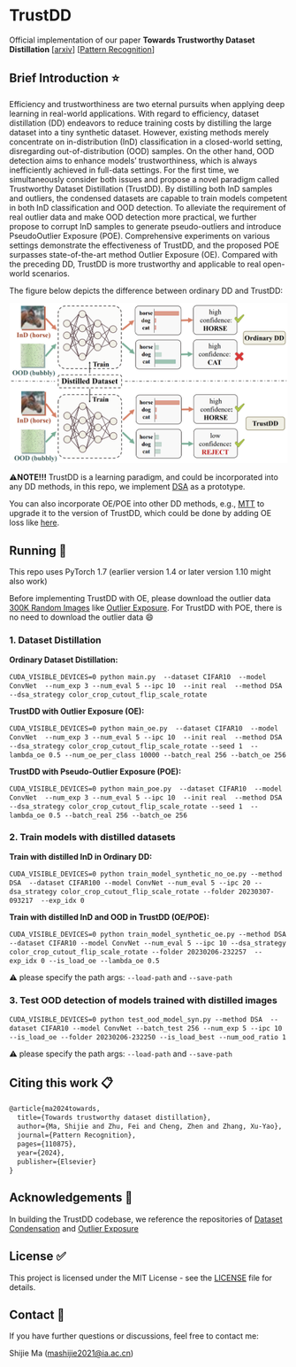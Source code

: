 # TrustDD

Official implementation of our paper **Towards Trustworthy Dataset Distillation** [[arxiv](https://arxiv.org/abs/2307.09165)] [[Pattern Recognition](https://doi.org/10.1016/j.patcog.2024.110875)]



## Brief Introduction :star:

Efficiency and trustworthiness are two eternal pursuits when applying deep learning in real-world applications. With regard to efficiency, dataset distillation (DD) endeavors to reduce training costs by distilling the large dataset into a tiny synthetic dataset. However, existing methods merely concentrate on in-distribution (InD) classification in a closed-world setting, disregarding out-of-distribution (OOD) samples. On the other hand, OOD detection aims to enhance models’ trustworthiness, which is always inefficiently achieved in full-data settings. For the first time, we simultaneously consider both issues and propose a novel paradigm called Trustworthy Dataset Distillation (TrustDD). By distilling both InD samples and outliers, the condensed datasets are capable to train models competent in both InD classification and OOD detection. To alleviate the requirement of real outlier data and make OOD detection more practical, we further propose to corrupt InD samples to generate pseudo-outliers and introduce PseudoOutlier Exposure (POE). Comprehensive experiments on various settings demonstrate the effectiveness of TrustDD, and the proposed POE surpasses state-of-the-art method Outlier Exposure (OE). Compared with the preceding DD, TrustDD is more trustworthy and applicable to real open-world scenarios. 

The figure below depicts the difference between ordinary DD and TrustDD:

![diagram](assets/trustdd-diagram.jpg)

:warning:**NOTE!!!** TrustDD is a learning paradigm, and could be incorporated into any DD methods, in this repo, we implement [DSA](https://github.com/VICO-UoE/DatasetCondensation) as a prototype.

You can also incorporate OE/POE into other DD methods, e.g., [MTT](https://github.com/GeorgeCazenavette/mtt-distillation) to upgrade it to the version of TrustDD, which could be done by adding OE loss like [here](https://github.com/mashijie1028/TrustDD/blob/main/utils/dc_utils.py#L406).



## Running :running:

This repo uses PyTorch 1.7 (earlier version 1.4 or later version 1.10 might also work)

Before implementing TrustDD with OE, please download the outlier data [300K Random Images](https://people.eecs.berkeley.edu/~hendrycks/300K_random_images.npy) like [Outlier Exposure](https://github.com/hendrycks/outlier-exposure). For TrustDD with POE, there is no need to download the outlier data :smile:



### 1. Dataset Distillation

**Ordinary Dataset Distillation:**

```shell
CUDA_VISIBLE_DEVICES=0 python main.py  --dataset CIFAR10  --model ConvNet  --num_exp 3 --num_eval 5 --ipc 10  --init real  --method DSA  --dsa_strategy color_crop_cutout_flip_scale_rotate
```

**TrustDD with Outlier Exposure (OE):**

```shell
CUDA_VISIBLE_DEVICES=0 python main_oe.py  --dataset CIFAR10  --model ConvNet  --num_exp 3 --num_eval 5 --ipc 10  --init real  --method DSA  --dsa_strategy color_crop_cutout_flip_scale_rotate --seed 1  --lambda_oe 0.5 --num_oe_per_class 10000 --batch_real 256 --batch_oe 256
```

**TrustDD with Pseudo-Outlier Exposure (POE):**

```shell
CUDA_VISIBLE_DEVICES=0 python main_poe.py  --dataset CIFAR10  --model ConvNet  --num_exp 3 --num_eval 5 --ipc 10  --init real  --method DSA  --dsa_strategy color_crop_cutout_flip_scale_rotate --seed 1  --lambda_oe 0.5 --batch_real 256 --batch_oe 256
```

### 2. Train models with distilled datasets

**Train with distilled InD in Ordinary DD:**

```shell
CUDA_VISIBLE_DEVICES=0 python train_model_synthetic_no_oe.py --method DSA  --dataset CIFAR100 --model ConvNet --num_eval 5 --ipc 20 --dsa_strategy color_crop_cutout_flip_scale_rotate --folder 20230307-093217  --exp_idx 0
```

**Train with distilled InD and OOD in TrustDD (OE/POE):**

```shell
CUDA_VISIBLE_DEVICES=0 python train_model_synthetic_oe.py --method DSA  --dataset CIFAR10 --model ConvNet --num_eval 5 --ipc 10 --dsa_strategy color_crop_cutout_flip_scale_rotate --folder 20230206-232257  --exp_idx 0 --is_load_oe --lambda_oe 0.5
```

:warning: please specify the path args: `--load-path` and `--save-path`

### 3. Test OOD detection of models trained with distilled images

```shell
CUDA_VISIBLE_DEVICES=0 python test_ood_model_syn.py --method DSA  --dataset CIFAR10 --model ConvNet --batch_test 256 --num_exp 5 --ipc 10 --is_load_oe --folder 20230206-232250 --is_load_best --num_ood_ratio 1
```

:warning: please specify the path args: `--load-path` and `--save-path`​



## Citing this work :clipboard:

```
@article{ma2024towards,
  title={Towards trustworthy dataset distillation},
  author={Ma, Shijie and Zhu, Fei and Cheng, Zhen and Zhang, Xu-Yao},
  journal={Pattern Recognition},
  pages={110875},
  year={2024},
  publisher={Elsevier}
}
```





## Acknowledgements :gift:

In building the TrustDD codebase, we reference the repositories of [Dataset Condensation](https://github.com/VICO-UoE/DatasetCondensation) and [Outlier Exposure](https://github.com/hendrycks/outlier-exposure)



## License :white_check_mark:

This project is licensed under the MIT License - see the [LICENSE](https://github.com/mashijie1028/TrustDD/blob/main/LICENSE) file for details.



## Contact :email:

If you have further questions or discussions, feel free to contact me:

Shijie Ma (mashijie2021@ia.ac.cn)
